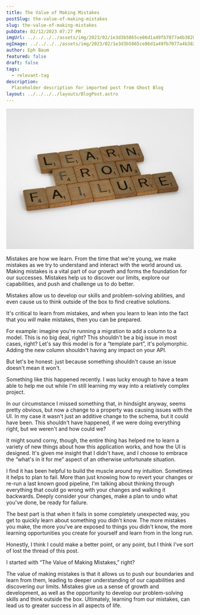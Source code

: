 ```yaml
---
title: The Value of Making Mistakes
postSlug: the-value-of-making-mistakes
slug: the-value-of-making-mistakes
pubDate: 02/12/2023 07:27 PM
imgUrl: ../../../../assets/img/2023/02/1e3d3b5865ce86d1a49fb7077a4b3820b311ee3d.jpeg
ogImage: ../../../../assets/img/2023/02/1e3d3b5865ce86d1a49fb7077a4b3820b311ee3d.jpeg
author: Eph Baum
featured: false
draft: false
tags:
  - relevant-tag
description:
  Placeholder description for imported post from Ghost Blog
layout: ../../../../layouts/BlogPost.astro
---
```


![Featured Image](../../../../assets/img/2023/02/1e3d3b5865ce86d1a49fb7077a4b3820b311ee3d.jpeg)

Mistakes are how we learn. From the time that we're young, we make mistakes as we try to understand and interact with the world around us. Making mistakes is a vital part of our growth and forms the foundation for our successes. Mistakes help us to discover our limits, explore our capabilities, and push and challenge us to do better.

Mistakes allow us to develop our skills and problem-solving abilities, and even cause us to think outside of the box to find creative solutions.

It's critical to learn from mistakes, and when you learn to lean into the fact that you _will_ make mistakes, then you can be prepared.

For example: imagine you're running a migration to add a column to a model. This is no big deal, right? This shouldn't be a big issue in most cases, right? Let's say this model is for a “template part”, it's polymorphic. Adding the new column shouldn't having any impact on your API.

But let's be honest: just because something shouldn't cause an issue doesn't mean it won't.

Something like this happened recently. I was lucky enough to have a team able to help me out while I'm still learning my way into a relatively complex project.

In our circumstance I missed something that, in hindsight anyway, seems pretty obvious, but now a change to a property was causing issues with the UI. In my case it wasn't just an additive change to the schema, but it could have been. This shouldn't have happened, if we were doing everything right, but we weren't and how could we?

It might sound corny, though, the entire thing has helped me to learn a variety of new things about how this application works, and how the UI is designed. It's given me insight that I didn't have, and I choose to embrace the “what's in it for me” aspect of an otherwise unfortunate situation.

I find it has been helpful to build the muscle around my intuition. Sometimes it helps to plan to fail. More than just knowing how to revert your changes or re-run a last known good pipeline, I'm talking about thinking through everything that could go wrong with your changes and walking it backwards. Deeply consider your changes, make a plan to undo what you've done, be ready for failure.

The best part is that when it fails in some completely unexpected way, you get to quickly learn about something you didn't know. The more mistakes you make, the more you've are exposed to things you didn't know, the more learning opportunities you create for yourself and learn from in the long run.

Honestly, I think I could make a better point, or any point, but I think I've sort of lost the thread of this post.

I started with “The Value of Making Mistakes,” right?

The value of making mistakes is that it allows us to push our boundaries and learn from them, leading to deeper understanding of our capabilities and discovering our limits. Mistakes give us a sense of growth and development, as well as the opportunity to develop our problem-solving skills and think outside the box. Ultimately, learning from our mistakes, can lead us to greater success in all aspects of life.
